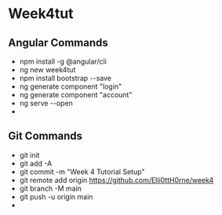 # Week4tut


## Angular Commands
* npm install -g @angular/cli
* ng new week4tut
* npm install bootstrap --save
* ng generate component "login"
* ng generate component "account"
* ng serve --open
* 



## Git Commands
* git init
* git add -A
* git commit -m "Week 4 Tutorial Setup"
* git remote add origin https://github.com/Elli0ttH0rne/week4
* git branch -M main
* git push -u origin main
* 
